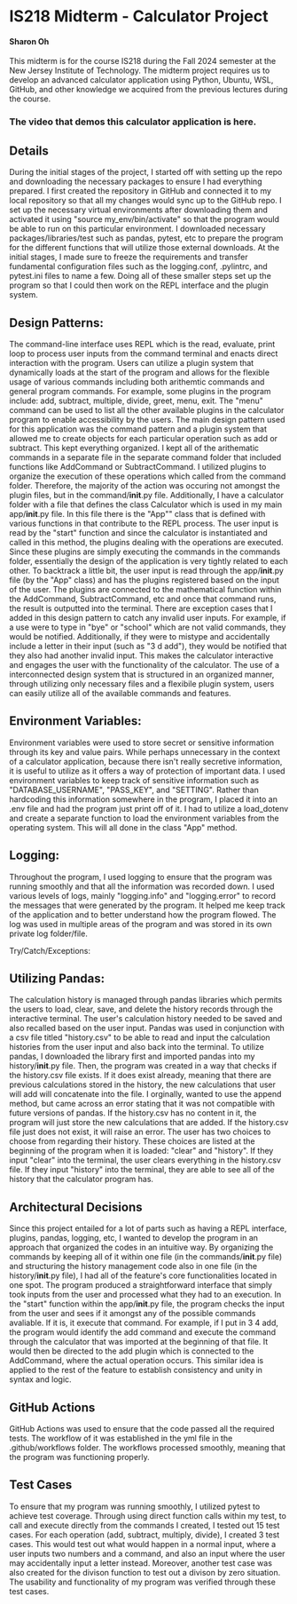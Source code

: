 # IS218 Midterm - Calculator Project  
#### Sharon Oh 
This midterm is for the course IS218 during the Fall 2024 semester at the New Jersey Institute of Technology. The midterm project requires us to develop an advanced calculator application using Python, Ubuntu, WSL, GitHub, and other knowledge we acquired from the previous lectures during the course. 

### The video that demos this calculator application is here.

## Details 
During the initial stages of the project, I started off with setting up the repo and downloading the necessary packages to ensure I had everything prepared. I first created the repository in GitHub and connected it to my local repository so that all my changes would sync up to the GitHub repo. I set up the necessary virtual environments after downloading them and activated it using "source my_env/bin/activate" so that the program would be able to run on this particular environment. I downloaded necessary packages/libraries/test such as pandas, pytest, etc to prepare the program for the different functions that will utilize those external downloads. At the initial stages, I made sure to freeze the requirements and transfer fundamental configuration files such as the logging.conf, .pylintrc, and pytest.ini files to name a few. Doing all of these smaller steps set up the program so that I could then work on the REPL interface and the plugin system.  

## Design Patterns: 
The command-line interface uses REPL which is the read, evaluate, print loop to process user inputs from the command terminal and enacts direct interaction with the program. Users can utilize a plugin system that dynamically loads at the start of the program and allows for the flexible usage of various commands including both arithemtic commands and general program commands. For example, some plugins in the program include: add, subtract, multiple, divide, greet, menu, exit. The "menu" command can be used to list all the other available plugins in the calculator program to enable accessibility by the users. The main design pattern used for this application was the command pattern and a plugin system that allowed me to create objects for each particular operation such as add or subtract. This kept everything organized. I kept all of the arithematic commands in a separate file in the separate command folder that included functions like AddCommand or SubtractCommand. I utilized plugins to organize the execution of these operations which called from the command folder. Therefore, the majority of the action was occuring not amongst the plugin files, but in the command/__init__.py file. Additionally, I have a calculator folder with a file that defines the class Calculator which is used in my main app/__init__.py file. In this file there is the "App"" class that is defined with various functions in that contribute to the REPL process. The user input is read by the "start" function and since the calculator is instantiated and called in this method, the plugins dealing with the operations are executed. Since these plugins are simply executing the commands in the commands folder, essentially the design of the application is very tightly related to each other. To backtrack a little bit, the user input is read through the app/__init__.py file (by the "App" class) and has the plugins registered based on the input of the user. The plugins are connected to the mathematical function within the AddCommand, SubtractCommand, etc and once that command runs, the result is outputted into the terminal. There are exception cases that I added in this design pattern to catch any invalid user inputs. For example, if a use were to type in "bye" or "school" which are not valid commands, they would be notified. Additionally, if they were to mistype and accidentally include a letter in their input (such as "3 d add"), they would be notified that they also had another invalid input. This makes the calculator interactive and engages the user with the functionality of the calculator. The use of a interconnected design system that is structured in an organized manner, through utilizing only necessary files and a flexibile plugin system, users can easily utilize all of the available commands and features. 


## Environment Variables:
Environment variables were used to store secret or sensitive information through its key and value pairs. While perhaps unnecessary in the context of a calculator application, because there isn't really secretive information, it is useful to utilize as it offers a way of protection of important data. I used environment variables to keep track of sensitive information such as "DATABASE_USERNAME", "PASS_KEY", and "SETTING". Rather than hardcoding this information somewhere in the program, I placed it into an .env file and had the program just print off of it. I had to utilize a load_dotenv and create a separate function to load the environment variables from the operating system. This will all done in the class "App" method.

## Logging:
Throughout the program, I used logging to ensure that the program was running smoothly and that all the information was recorded down. I used various levels of logs, mainly "logging.info" and "logging.error" to record the messages that were generated by the program. It helped me keep track of the application and to better understand how the program flowed. The log was used in multiple areas of the program and was stored in its own private log folder/file. 

Try/Catch/Exceptions:




## Utilizing Pandas:
The calculation history is managed through pandas libraries which permits the users to load, clear, save, and delete the history records through the interactive terminal. The user's calculation history needed to be saved and also recalled based on the user input. Pandas was used in conjunction with a csv file titled "history.csv" to be able to read and input the calculation histories from the user input and also back into the terminal. To utilize pandas, I downloaded the library first and imported pandas into my history/__init__.py file. Then, the program was created in a way that checks if the history.csv file exists. If it does exist already, meaning that there are previous calculations stored in the history, the new calculations that user will add will concatenate into the file. I orginally, wanted to use the append method, but came across an error stating that it was not compatible with future versions of pandas. If the history.csv has no content in it, the program will just store the new calculations that are added. If the history.csv file just does not exist, it will raise an error. The user has two choices to choose from regarding their history. These choices are listed at the beginning of the program when it is loaded: "clear" and "history". If they input "clear" into the terminal, the user clears everything in the history.csv file. If they input "history" into the terminal, they are able to see all of the history that the calculator program has. 

## Architectural Decisions 
Since this project entailed for a lot of parts such as having a REPL interface, plugins, pandas, logging, etc, I wanted to develop the program in an approach that organized the codes in an intuitive way. By organizing the commands by keeping all of it within one file (in the commands/__init__.py file) and structuring the history management code also in one file (in the history/__init__.py file), I had all of the feature's core functionalities located in one spot. The program produced a straightforward interface that simply took inputs from the user and processed what they had to an execution. In the "start" function within the app/__init__.py file, the program checks the input from the user and sees if it amongst any of the possible commands avaliable. If it is, it execute that command. For example, if I put in 3 4 add, the program would identify the add command and execute the command through the calculator that was imported at the beginning of that file. It would then be directed to the add plugin which is connected to the AddCommand, where the actual operation occurs. This similar idea  is applied to the rest of the feature to establish consistency and unity in syntax and logic. 

## GitHub Actions 
GitHub Actions was used to ensure that the code passed all the required tests. The workflow of it was established in the yml file in the .github/workflows folder. The workflows processed smoothly, meaning that the program was functioning properly.


## Test Cases
To ensure that my program was running smoothly, I utilized pytest to achieve test coverage. Through using direct function calls within my test, to call and execute directly from the commands I created, I tested out 15 test cases. For each operation (add, subtract, multiply, divide), I created 3 test cases. This would test out what would happen in a normal input, where a user inputs two numbers and a command, and also an input where the user may accidentally input a letter instead. Moreover, another test case was also created for the divison function to test out a divison by zero situation. The usability and functionality of my program was verified through these test cases. 